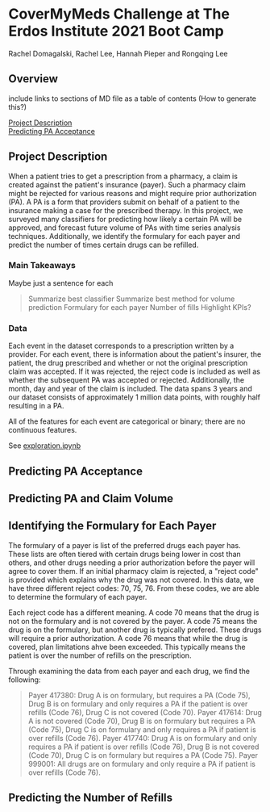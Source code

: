 # CoverMyMeds Challenge at The Erdos Institute 2021 Boot Camp
Rachel Domagalski, Rachel Lee, Hannah Pieper and Rongqing Lee

## Overview 
include links to sections of MD file as a table of contents (How to generate this?) 

[Project Description](#headers)  
[Predicting PA Acceptance](#headers)  

## Project Description

When a patient tries to get a prescription from a pharmacy, a claim is created against the patient's insurance (payer). Such a pharmacy claim might be rejected for various reasons and might require prior authorization (PA). A PA is a form that providers submit on behalf of a patient to the insurance making a case for the prescribed therapy. In this project, we surveyed many classifiers for predicting how likely a certain PA will be approved, and forecast future volume of PAs with time series analysis techniques. Additionally, we identify the formulary for each payer and predict the number of times certain drugs can be refilled.

### Main Takeaways
Maybe just a sentence for each
> Summarize best classifier 
> Summarize best method for volume prediction 
> Formulary for each payer 
>  Number of fills 
>  Highlight KPIs? 

### Data 
Each event in the dataset corresponds to a prescription written by a provider. For each event, there is information about the patient's insurer, the patient, the drug prescribed and whether or not the original prescription claim was accepted. If it was rejected, the reject code is included as well as whether the subsequent PA was accepted or rejected. Additionally, the month, day and year of the claim is included. The data spans 3 years and our dataset consists of approximately 1 million data points, with roughly half resulting in a PA. 

All of the features for each event are categorical or binary; there are no continuous features. 

See [exploration.ipynb](https://github.com/domagal9/cmm_pa/blob/main/exploration.ipynb)

## Predicting PA Acceptance 

## Predicting PA and Claim Volume 

## Identifying the Formulary for Each Payer 
The formulary of a payer is list of the preferred drugs each payer has. These lists are often tiered with certain drugs being lower in cost than others, and other drugs needing a prior authorization before the payer will agree to cover them. If an initial pharmacy claim is rejected, a "reject code" is provided which explains why the drug was not covered. In this data, we have three different reject codes: 70, 75, 76. From these codes, we are able to determine the formulary of each payer. 

Each reject code has a different meaning. A code 70 means that the drug is not on the formulary and is not covered by the payer. A code 75 means the drug is on the formulary, but another drug is typically prefered. These drugs will require a prior authorization. A code 76 means that while the drug is covered, plan limitations ahve been exceeded. This typically means the patient is over the number of refills on the prescription. 

Through examining the data from each payer and each drug, we find the following: 
> Payer 417380: Drug A is on formulary, but requires a PA (Code 75), Drug B is on formulary and only requires a PA if the patient is over refills (Code 76), Drug C is not covered (Code 70).
> Payer 417614: Drug A is not covered (Code 70), Drug B is on formulary but requires a PA (Code 75), Drug C is on formulary and only requires a PA if patient is over refills (Code 76). 
> Payer 417740: Drug A is on formulary and only requires a PA if patient is over refills (Code 76), Drug B is not covered (Code 70), Drug C is on formulary but requires a PA (Code 75). 
> Payer 999001: All drugs are on formulary and only require a PA if patient is over refills (Code 76). 

## Predicting the Number of Refills














